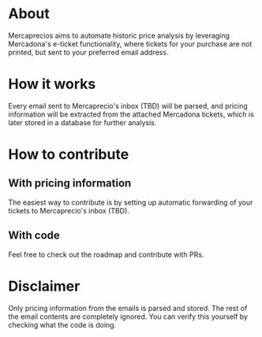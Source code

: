 # About

Mercaprecios aims to automate historic price analysis by leveraging Mercadona's e-ticket functionality,
where tickets for your purchase are not printed, but sent to your preferred email address.

# How it works

Every email sent to Mercaprecio's inbox (TBD) will be parsed, and pricing information will be extracted
from the attached Mercadona tickets, which is later stored in a database for further analysis.

# How to contribute

## With pricing information

The easiest way to contribute is by setting up automatic forwarding of your tickets
to Mercaprecio's inbox (TBD).

## With code

Feel free to check out the roadmap and contribute with PRs.

# Disclaimer

Only pricing information from the emails is parsed and stored. The rest of the email contents are completely
ignored. You can verify this yourself by checking what the code is doing.
